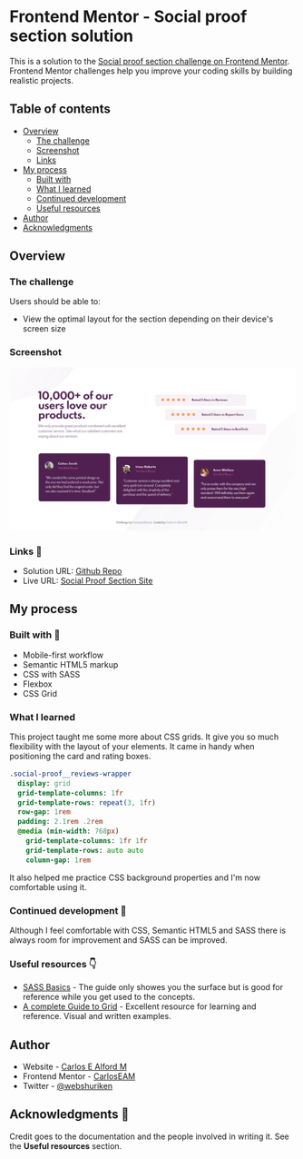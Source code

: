 # Frontend Mentor - Social proof section solution

This is a solution to the [Social proof section challenge on Frontend Mentor](https://www.frontendmentor.io/challenges/social-proof-section-6e0qTv_bA). Frontend Mentor challenges help you improve your coding skills by building realistic projects.

## Table of contents

- [Overview](#overview)
  - [The challenge](#the-challenge)
  - [Screenshot](#screenshot)
  - [Links](#links)
- [My process](#my-process)
  - [Built with](#built-with)
  - [What I learned](#what-i-learned)
  - [Continued development](#continued-development)
  - [Useful resources](#useful-resources)
- [Author](#author)
- [Acknowledgments](#acknowledgments)

## Overview

### The challenge

Users should be able to:

- View the optimal layout for the section depending on their device's screen size

### Screenshot

![social proof section preview](./screenshot.png)

### Links :link:

- Solution URL: [Github Repo](https://github.com/CarlosEAM/social-proof-section)
- Live URL: [Social Proof Section Site](https://carloseam.github.io/social-proof-section/)

## My process

### Built with :wrench:

- Mobile-first workflow
- Semantic HTML5 markup
- CSS with SASS
- Flexbox
- CSS Grid

### What I learned

This project taught me some more about CSS grids. It give you so much flexibility with the layout of your elements. It came in handy when positioning the card and rating boxes.

```sass
.social-proof__reviews-wrapper
  display: grid
  grid-template-columns: 1fr
  grid-template-rows: repeat(3, 1fr)
  row-gap: 1rem
  padding: 2.1rem .2rem
  @media (min-width: 768px)
    grid-template-columns: 1fr 1fr
    grid-template-rows: auto auto
    column-gap: 1rem
```

It also helped me practice CSS background properties and I'm now comfortable using it.

### Continued development :muscle:

Although I feel comfortable with CSS, Semantic HTML5 and SASS there is always room for improvement and SASS can be improved.

### Useful resources :point_down:

- [SASS Basics](https://sass-lang.com/guide) - The guide only showes you the surface but is good for reference while you get used to the concepts.
- [A complete Guide to Grid](https://css-tricks.com/snippets/css/complete-guide-grid/) - Excellent resource for learning and reference. Visual and written examples.

## Author

- Website - [Carlos E Alford M](https://carlosealford.com)
- Frontend Mentor - [CarlosEAM](https://www.frontendmentor.io/profile/CarlosEAM)
- Twitter - [@webshuriken](https://www.twitter.com/webshuriken)

## Acknowledgments :clap:

Credit goes to the documentation and the people involved in writing it. See the **Useful resources** section.
